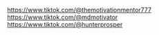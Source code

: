 https://www.tiktok.com/@themotivationmentor777
https://www.tiktok.com/@mdmotivator
https://www.tiktok.com/@hunterprosper